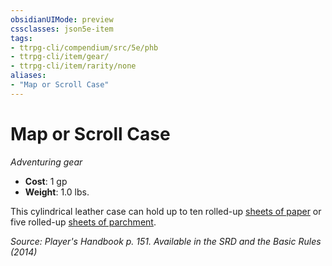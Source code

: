 ```yaml
---
obsidianUIMode: preview
cssclasses: json5e-item
tags:
- ttrpg-cli/compendium/src/5e/phb
- ttrpg-cli/item/gear/
- ttrpg-cli/item/rarity/none
aliases: 
- "Map or Scroll Case"
---
```

# Map or Scroll Case
*Adventuring gear*  


- **Cost**: 1 gp
- **Weight**: 1.0 lbs.

This cylindrical leather case can hold up to ten rolled-up [sheets of paper](3-Mechanics/CLI/items/paper-one-sheet.md) or five rolled-up [sheets of parchment](3-Mechanics/CLI/items/parchment-one-sheet.md).

*Source: Player's Handbook p. 151. Available in the <span title='Systems Reference Document (5.1)'>SRD</span> and the Basic Rules (2014)*